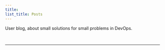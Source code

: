 ```yaml
---
title: 
list_title: Posts
---
```



User blog, about small solutions for small problems in DevOps.

<br/>

----

<br/>
